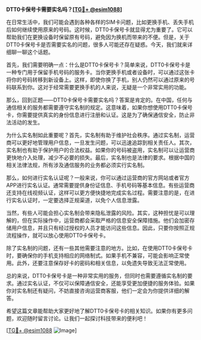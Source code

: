 **DTT0卡保号卡需要实名吗？[[TG💪+ @esim1088](https://t.me/s/esim1088)]**

在日常生活中，我们可能会遇到各种各样的SIM卡问题，比如更换手机、丢失手机后如何继续使用原来的号码。这时候，DTT0卡保号卡就显得尤为重要了。它可以帮助我们在更换设备时保留原有号码，避免因为换机而带来的不便。但是，关于DTT0卡保号卡是否需要实名的问题，很多人可能还存在疑惑。今天，我们就来详细聊一聊这个话题。

首先，我们需要明确一点：什么是DTT0卡保号卡？简单来说，DTT0卡保号卡是一种专门用于保留手机号码的服务卡。当你更换手机或者设备时，可以通过这张卡将你的号码转移到新设备上。这样，即使你换了手机，别人仍然可以通过原来的号码联系到你。这对于经常需要更换手机的人来说，无疑是一个非常实用的功能。

那么，回到正题——DTT0卡保号卡需要实名吗？答案是肯定的。在中国，任何与通信相关的服务都需要遵守实名制的规定。这意味着，如果你想使用DTT0卡保号卡，你需要提供真实的身份信息进行注册和认证。这是为了确保通信安全，防止非法活动的发生。

为什么实名制如此重要呢？首先，实名制有助于维护社会秩序。通过实名制，运营商可以更好地管理用户信息，一旦发生问题，可以迅速追踪到相关责任人。其次，实名制也有助于保护用户的合法权益。如果你的号码被盗用，实名制可以让运营商更快地介入处理，减少不必要的损失。最后，实名制也是法律的要求。根据中国的相关法律法规，所有涉及通信服务的业务都必须实行实名制。

那么，如何进行实名认证呢？一般来说，你可以通过运营商的官方网站或者官方APP进行实名认证。通常需要提供身份证信息、手机号码等基本信息。有些运营商还支持在线视频认证，这样可以更方便快捷地完成实名过程。需要注意的是，在进行实名认证时，一定要选择正规渠道，以免个人信息泄露。

当然，有些人可能会担心实名制会带来隐私泄露的风险。其实，这种担忧是可以理解的，但在实际操作中，运营商都会采取严格的信息安全保障措施。他们会加密存储用户信息，并且只有经过授权的人员才能访问这些信息。因此，只要你按照正规流程操作，就可以放心使用DTT0卡保号卡。

除了实名制的问题，还有一些其他需要注意的地方。比如，在使用DTT0卡保号卡时，要确保你的手机支持相应的网络制式。如果手机不兼容，可能会影响正常使用。此外，还要注意保存好卡的密码和相关信息，以免遗失导致无法正常使用。

总的来说，DTT0卡保号卡是一种非常实用的服务，但同时也需要遵循实名制的要求。通过实名认证，不仅可以保障通信安全，还能享受更加便捷的服务体验。如果你对实名制还有疑问，不妨直接咨询运营商客服，他们一定会为你提供详细的解答。

希望这篇文章能帮助大家更好地了解DTT0卡保号卡的相关知识。如果你有更多问题，欢迎随时留言讨论。让我们一起探讨科技带来的便利吧！

[[TG💪+ @esim1088](https://t.me/s/esim1088) ![Image](https://i.postimg.cc/4NQfJmqS/Snipaste-2025-05-13-00-14-12.png)]